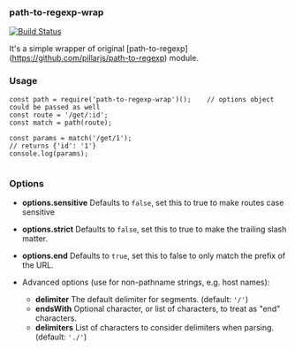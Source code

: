 ### path-to-regexp-wrap
[![Build Status](https://travis-ci.org/teologov/path-to-regexp-wrap.svg?branch=master)](https://travis-ci.org/teologov/path-to-regexp-wrap)

It's a simple wrapper of original [path-to-regexp] (https://github.com/pillarjs/path-to-regexp) module.

### Usage

```
const path = require('path-to-regexp-wrap')();    // options object could be passed as well 
const route = '/get/:id';
const match = path(route);

const params = match('/get/1');
// returns {'id': '1'}
console.log(params);
    
```
### Options

* **options.sensitive** Defaults to `false`, set this to true to make routes case sensitive
* **options.strict** Defaults to `false`, set this to true to make the trailing slash matter.
* **options.end** Defaults to `true`, set this to false to only match the prefix of the URL.

* Advanced options (use for non-pathname strings, e.g. host names):
    * **delimiter** The default delimiter for segments. (default: `'/'`)
    * **endsWith** Optional character, or list of characters, to treat as "end" characters.
    * **delimiters** List of characters to consider delimiters when parsing. (default: `'./'`)
